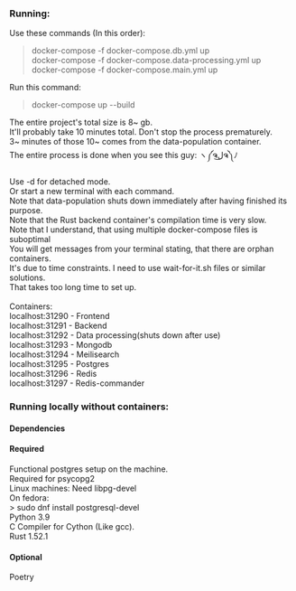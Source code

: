 ### Running:

Use these commands (In this order):
> docker-compose -f docker-compose.db.yml up \
> docker-compose -f docker-compose.data-processing.yml up \
> docker-compose -f docker-compose.main.yml up

Run this command:

> docker-compose up --build

The entire project's total size is 8~ gb. \
It'll probably take 10 minutes total. Don't stop the process prematurely. \
3~ minutes of those 10~ comes from the data-population container. \
The entire process is done when you see this guy: ヽ༼ຈل͜ຈ༽ﾉ 



Use -d for detached mode. \
Or start a new terminal with each command. \
Note that data-population shuts down immediately after having finished its purpose. \
Note that the Rust backend container's compilation time is very slow. \
Note that I understand, that using multiple docker-compose files is suboptimal \
You will get messages from your terminal stating, that there are orphan containers.\
It's due to time constraints. I need to use wait-for-it.sh files or similar solutions. \
That takes too long time to set up. \
 \
Containers: \
localhost:31290 - Frontend \
localhost:31291 - Backend \
localhost:31292 - Data processing(shuts down after use) \
localhost:31293 - Mongodb \
localhost:31294 - Meilisearch \
localhost:31295 - Postgres \
localhost:31296 - Redis \
localhost:31297 - Redis-commander 


### Running locally without containers:

#### Dependencies

#### Required

Functional postgres setup on the machine. \
    Required for psycopg2 \
    Linux machines: Need libpg-devel \
        On fedora: \
            > sudo dnf install postgresql-devel \
Python 3.9 \
C Compiler for Cython (Like gcc). \
Rust 1.52.1

#### Optional

Poetry 

